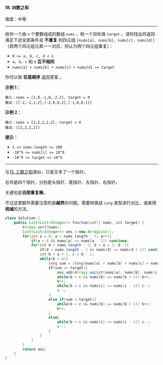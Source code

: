 #### 18. 四数之和

难度：中等

---

给你一个由 `n` 个整数组成的数组 `nums` ，和一个目标值 `target` 。请你找出并返回满足下述全部条件且 **不重复** 的四元组 `[nums[a], nums[b], nums[c], nums[d]]` （若两个四元组元素一一对应，则认为两个四元组重复）：

*   `0 <= a, b, c, d < n`
*   `a`、`b`、`c` 和 `d`  **互不相同** 
*   `nums[a] + nums[b] + nums[c] + nums[d] == target`

你可以按  **任意顺序**  返回答案 。

 **示例 1：** 

```
输入：nums = [1,0,-1,0,-2,2], target = 0
输出：[[-2,-1,1,2],[-2,0,0,2],[-1,0,0,1]]
```

 **示例 2：** 

```
输入：nums = [2,2,2,2,2], target = 8
输出：[[2,2,2,2]]
```

 **提示：** 

*   `1 <= nums.length <= 200`
*   `-10^9 <= nums[i] <= 10^9`
*   `-10^9 <= target <= 10^9`

---

与[15. 三数之和](./15.%20%E4%B8%89%E6%95%B0%E4%B9%8B%E5%92%8C.md)类似，只是又多了一个指针。

总共是四个指针，分别是头指针、尾指针、左指针、右指针。

关键也是**去除重复解**。

不过这里额外需要注意的是**越界**的问题。需要转换成 `Long` 类型进行对比，或者用**相减**的方法。


```java
class Solution {
    public List<List<Integer>> fourSum(int[] nums, int target) {
        Arrays.sort(nums);
        List<List<Integer>> ans = new ArrayList();
        for(int a = 0; a < nums.length - 3; a++){
            if(a > 0 && nums[a] == nums[a - 1]) continue;
            for(int d = nums.length - 1; d > a + 2; d--){
                if(d < nums.length - 1 && nums[d] == nums[d + 1]) continue;
                int b = a + 1, c = d - 1;
                while(b < c){
                    long sum = (long)nums[a] + nums[b] + nums[c] + nums[d];
                    if(sum == target){
                        ans.add(Arrays.asList(nums[a], nums[b], nums[c], nums[d]));
                        while(b < c && nums[b] == nums[b + 1]) b++;
                        b++;
                        while(b < c && nums[c] == nums[c - 1]) c--;
                        c--;
                    }
                    else if(sum < target){
                        while(b < c && nums[b] == nums[b + 1]) b++;
                        b++;
                    }
                    else{
                        while(b < c && nums[c] == nums[c - 1]) c--;
                        c--;
                    }
                }
            }
        }
        return ans;
    }
}
```


